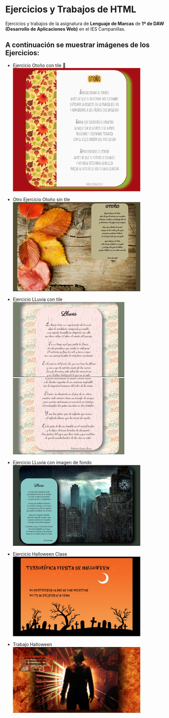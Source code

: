 ﻿# Ejercicios y Trabajos de HTML

Ejercicios y trabajos de la asignatura de **Lenguaje de Marcas** de **1º de DAW
(Desarrollo de Aplicaciones Web)** en el IES Campanillas.

## A continuación se muestrar imágenes de los Ejercicios:

 * Ejercicio Otoño con tile :fallen_leaf:<br>
<img src="img/otoño1.JPG" width="400px"><br>

 * Otro Ejercicio Otoño sin tile <br>
<img src="img/otoño2.JPG" width="400px"><br>

 * Ejercicio LLuvia con tile <br>
<img src="img/lluvia1.JPG" width="350px"><br>
<img src="img/lluvia2.JPG" width="350px"><br>

 * Ejercicio LLuvia con imagen de fondo <br>
<img src="img/lluvia3.JPG" width="400px"><br>

 * Ejercicio Halloween Clase <br>
<img src="img/halloweenClase.JPG" width="400px"><br>

 * Trabajo Halloween <br>
<img src="img/halloween.JPG" width="400px"><br>

